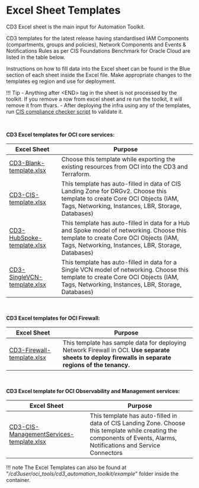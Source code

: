 # **Excel Sheet Templates**
CD3 Excel sheet is the main input for Automation Toolkit.

CD3 templates for the latest release having standardised IAM Components (compartments, groups and policies), Network Components and Events & Notifications Rules as per CIS Foundations Benchmark for Oracle Cloud are listed in the table below.

Instructions on how to fill data into the Excel sheet can be found in the Blue section of each sheet inside the Excel file. Make appropriate changes to the templates eg region and use for deployment.

!!! Tip
    - Anything after <END\> tag in the sheet is not processed by the toolkit. If you remove a row from excel sheet and re run the toolkit, it will remove it from tfvars.
    - After deploying the infra using any of the templates, run [CIS compliance checker script](cisfeatures.md) to validate it.

<br>

**CD3 Excel templates for OCI core services:**


|Excel Sheet  | Purpose                                                                                                                    | 
|-----------|----------------------------------------------------------------------------------------------------------------------------|
| [CD3-Blank-template.xlsx](https://github.com/oracle-devrel/cd3-automation-toolkit/blob/main/cd3_automation_toolkit/example/CD3-Blank-template.xlsx)   | 	Choose this template while exporting the existing resources from OCI into the CD3 and Terraform.| 
| [CD3-CIS-template.xlsx](https://github.com/oracle-devrel/cd3-automation-toolkit/blob/main/cd3_automation_toolkit/example/CD3-CIS-template.xlsx)      | This template has auto-filled in data of CIS Landing Zone for DRGv2. Choose this template to create Core OCI Objects (IAM, Tags, Networking, Instances, LBR, Storage, Databases) |
|[CD3-HubSpoke-template.xlsx](https://github.com/oracle-devrel/cd3-automation-toolkit/blob/main/cd3_automation_toolkit/example/CD3-HubSpoke-template.xlsx)        | This template has auto-filled in data for a Hub and Spoke model of networking. Choose this template to create Core OCI Objects (IAM, Tags, Networking, Instances, LBR, Storage, Databases)|
|[CD3-SingleVCN-template.xlsx](https://github.com/oracle-devrel/cd3-automation-toolkit/blob/main/cd3_automation_toolkit/example/CD3-SingleVCN-template.xlsx)      | This template has auto-filled in data for a Single VCN model of networking. Choose this template to create Core OCI Objects (IAM, Tags, Networking, Instances, LBR, Storage, Databases)|


<br>

**CD3 Excel templates for OCI Firewall:**


|Excel Sheet  | Purpose                                                                                                                    | 
|-----------|----------------------------------------------------------------------------------------------------------------------------|
| [CD3-Firewall-template.xlsx](https://github.com/oracle-devrel/cd3-automation-toolkit/blob/main/cd3_automation_toolkit/example/CD3-Firewall-template.xlsx)   | 	This template has sample data for deploying Network Firewall in OCI. **Use separate sheets to deploy firewalls in separate regions of the tenancy.** | 


<br>

**CD3 Excel template for OCI Observability and Management services:**


|Excel Sheet| Purpose                                                                                                                    | 
|-----------|----------------------------------------------------------------------------------------------------------------------------|
|[CD3-CIS-ManagementServices-template.xlsx](https://github.com/oracle-devrel/cd3-automation-toolkit/blob/main/cd3_automation_toolkit/example/CD3-CIS-ManagementServices-template.xlsx) | This template has auto-filled in data of CIS Landing Zone. Choose this template while creating the components of Events, Alarms, Notifications and Service Connectors|


!!! note 
    The Excel Templates can also be found at "_/cd3user/oci_tools/cd3_automation_toolkit/example_" folder  inside the container.
